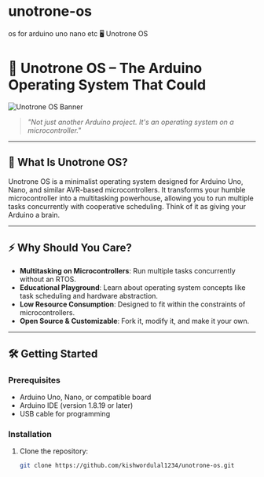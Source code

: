# unotrone-os
os for arduino uno nano etc 
🖥️ Unotrone OS

# 🚀 Unotrone OS – The Arduino Operating System That Could

![Unotrone OS Banner](https://your-image-link.com/banner.png)

> *"Not just another Arduino project. It's an operating system on a microcontroller."*

---

## 🧠 What Is Unotrone OS?

Unotrone OS is a minimalist operating system designed for Arduino Uno, Nano, and similar AVR-based microcontrollers. It transforms your humble microcontroller into a multitasking powerhouse, allowing you to run multiple tasks concurrently with cooperative scheduling. Think of it as giving your Arduino a brain.

---

## ⚡️ Why Should You Care?

- **Multitasking on Microcontrollers**: Run multiple tasks concurrently without an RTOS.
- **Educational Playground**: Learn about operating system concepts like task scheduling and hardware abstraction.
- **Low Resource Consumption**: Designed to fit within the constraints of microcontrollers.
- **Open Source & Customizable**: Fork it, modify it, and make it your own.

---

## 🛠️ Getting Started

### Prerequisites

- Arduino Uno, Nano, or compatible board
- Arduino IDE (version 1.8.19 or later)
- USB cable for programming

### Installation

1. Clone the repository:
   ```bash
   git clone https://github.com/kishwordulal1234/unotrone-os.git
